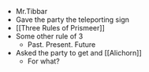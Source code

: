 - Mr.Tibbar
- Gave the party the teleporting sign
- [[Three Rules of Prismeer]]
- Some other rule of 3
	- Past. Present. Future
- Asked the party to get and [[Alichorn]]
	- For what?